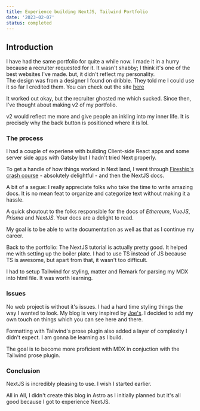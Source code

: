 ```yaml
---
title: Experience building NextJS, Tailwind Portfolio
date: '2023-02-07'
status: completed
---
```


## Introduction

I have had the same portfolio for quite a while now. I made it in a hurry because a recruiter requested for it. It wasn't shabby; I think it's one of the best websites I've made. but, it didn't reflect my personality.\
The design was from a designer I found on dribble. They told me I could use it so far I credited them. You can check out the site [here](https://kendev.netlify.app/)

It worked out okay, but the recruiter ghosted me which sucked. Since then, I've
thought about making v2 of my portfolio.

v2 would reflect me more and give people an inkling into my inner life.
It is precisely why the back button is positioned where it is lol.

### The process

I had a couple of experiene with building Client-side React apps and some server side apps with Gatsby but I hadn't tried Next properly.

To get a handle of how things worked in Next land, I went through [Fireship's crash course](https://www.youtube.com/watch?v=Sklc_fQBmcs&ab_channel=Fireship) - absolutely delightful - and then the NextJS docs.

A bit of a segue: I really appreciate folks who take the time to write amazing docs. It is no mean feat to organize and categorize text without making it a hassle.

A quick shoutout to the folks responsible for the docs of  _Ethereum_, _VueJS_, _Prisma_ and _NextJS_. Your docs are a delight to read.

My goal is to be able to write documentation as well as that as I continue my career.

Back to the portfolio:
The NextJS tutorial is actually pretty good. It helped me with setting up the boiler plate. I had to use TS instead of JS because TS is awesome, but apart from that, it wasn't too difficult.

I had to setup Tailwind for styling, matter and Remark for parsing my MDX into html file. It was worth learning.

### Issues

No web project is without it's issues. I had a hard time styling things the way I wanted to look. My blog is very inspired by [Joe's](https://www.joerobot.co.uk/). I decided to add my own touch on things which you can see here and there.

Formatting with Tailwind's prose plugin also added a layer of complexity I didn't expect. I am gonna be learning as I build.

The goal is to become more proficient with MDX in conjuction with the Tailwind prose plugin.

### Conclusion
NextJS is incredibly pleasing to use. I wish I started earlier.

All in All, I didn't create this blog in Astro as I initially planned but it's all good because I got to experience NextJS.
